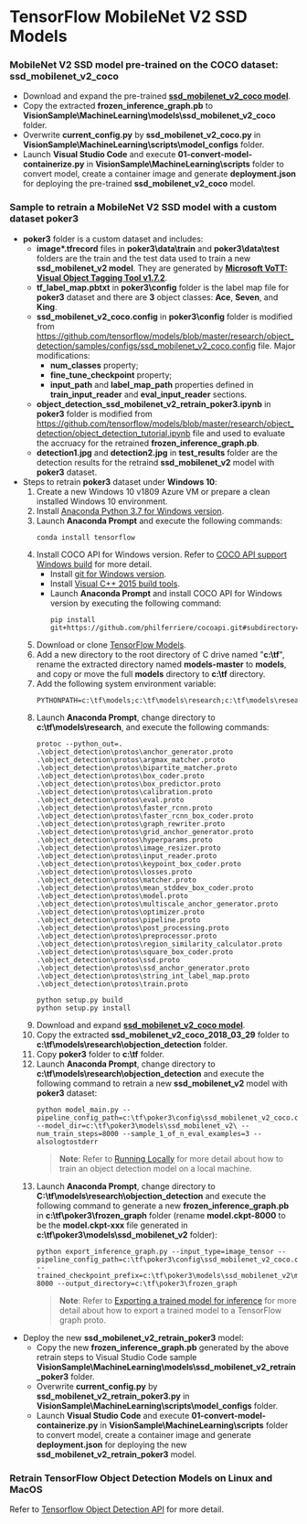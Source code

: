 # TensorFlow MobileNet V2 SSD Models

### MobileNet V2 SSD model pre-trained on the COCO dataset: ssd_mobilenet_v2_coco
  - Download and expand the pre-trained [**ssd_mobilenet_v2_coco model**](http://download.tensorflow.org/models/object_detection/ssd_mobilenet_v2_coco_2018_03_29.tar.gz).
  - Copy the extracted **frozen_inference_graph.pb** to **VisionSample\MachineLearning\models\ssd_mobilenet_v2_coco** folder.
  - Overwrite **current_config.py** by **ssd_mobilenet_v2_coco.py** in **VisionSample\MachineLearning\scripts\model_configs** folder.
  - Launch **Visual Studio Code** and execute **01-convert-model-containerize.py** in **VisionSample\MachineLearning\scripts** folder to convert model, create a container image and generate **deployment.json** for deploying the pre-trained **ssd_mobilenet_v2_coco** model.

### Sample to retrain a MobileNet V2 SSD model with a custom dataset poker3
  - **poker3** folder is a custom dataset and includes:
    - **image\*.tfrecord** files in **poker3\data\train** and **poker3\data\test** folders are the train and the test data used to train a new **ssd_mobilenet_v2 model**. They are generated by [**Microsoft VoTT: Visual Object Tagging Tool v1.7.2**](https://github.com/Microsoft/VoTT).
    - **tf_label_map.pbtxt** in **poker3\config** folder is the label map file for **poker3** dataset and there are **3** object classes: **Ace**, **Seven**, and **King**.
    - **ssd_mobilenet_v2_coco.config** in **poker3\config** folder is modified from https://github.com/tensorflow/models/blob/master/research/object_detection/samples/configs/ssd_mobilenet_v2_coco.config file.  Major modifications:
      - **num_classes** property;
      - **fine_tune_checkpoint** property;
      - **input_path** and **label_map_path** properties defined in **train_input_reader** and **eval_input_reader** sections. 
    - **object_detection_ssd_mobilenet_v2_retrain_poker3.ipynb** in **poker3** folder is modified from https://github.com/tensorflow/models/blob/master/research/object_detection/object_detection_tutorial.ipynb file and used to evaluate the accruacy for the retrained **frozen_inference_graph.pb**.
    - **detection1.jpg** and **detection2.jpg** in **test_results** folder are the detection results for the retraind **ssd_mobilenet_v2** model with **poker3** dataset.
  - Steps to retrain **poker3** dataset under **Windows 10**:
    1. Create a new Windows 10 v1809 Azure VM or prepare a clean installed Windows 10 environment.
    1. Install [Anaconda Python 3.7 for Windows version](https://www.anaconda.com/distribution/).
    1. Launch **Anaconda Prompt** and execute the following commands:
        ```<language>
        conda install tensorflow
        ```
    1. Install COCO API for Windows version.  Refer to [COCO API support Windows build](https://github.com/philferriere/cocoapi) for more detail.
        * Install [git for Windows version](https://git-scm.com/download/win).
        * Install [Visual C++ 2015 build tools](https://go.microsoft.com/fwlink/?LinkId=691126).
        * Launch **Anaconda Prompt** and install COCO API for Windows version by executing the following command:
          ```<language>
          pip install git+https://github.com/philferriere/cocoapi.git#subdirectory=PythonAPI
          ```
    1. Download or clone [TensorFlow Models](https://github.com/tensorflow/models/).
    1. Add a new directory to the root directory of C drive named "**c:\tf**", rename the extracted directory named **models-master** to **models**, and copy or move the full **models** directory to **c:\tf** directory.
    1. Add the following system environment variable:
        ```<language>
        PYTHONPATH=c:\tf\models;c:\tf\models\research;c:\tf\models\research\slim
        ```
    1. Launch **Anaconda Prompt**, change directory to **c:\tf\models\research**, and execute the following commands:
        ```<language>
        protoc --python_out=. .\object_detection\protos\anchor_generator.proto .\object_detection\protos\argmax_matcher.proto .\object_detection\protos\bipartite_matcher.proto .\object_detection\protos\box_coder.proto .\object_detection\protos\box_predictor.proto .\object_detection\protos\calibration.proto .\object_detection\protos\eval.proto .\object_detection\protos\faster_rcnn.proto .\object_detection\protos\faster_rcnn_box_coder.proto .\object_detection\protos\graph_rewriter.proto .\object_detection\protos\grid_anchor_generator.proto .\object_detection\protos\hyperparams.proto .\object_detection\protos\image_resizer.proto .\object_detection\protos\input_reader.proto  .\object_detection\protos\keypoint_box_coder.proto .\object_detection\protos\losses.proto .\object_detection\protos\matcher.proto .\object_detection\protos\mean_stddev_box_coder.proto .\object_detection\protos\model.proto .\object_detection\protos\multiscale_anchor_generator.proto .\object_detection\protos\optimizer.proto .\object_detection\protos\pipeline.proto .\object_detection\protos\post_processing.proto .\object_detection\protos\preprocessor.proto .\object_detection\protos\region_similarity_calculator.proto .\object_detection\protos\square_box_coder.proto .\object_detection\protos\ssd.proto .\object_detection\protos\ssd_anchor_generator.proto .\object_detection\protos\string_int_label_map.proto .\object_detection\protos\train.proto
        ```
        ```<language>
        python setup.py build
        python setup.py install
        ```
    1. Download and expand [**ssd_mobilenet_v2_coco model**](http://download.tensorflow.org/models/object_detection/ssd_mobilenet_v2_coco_2018_03_29.tar.gz).
    1. Copy the extracted **ssd_mobilenet_v2_coco_2018_03_29** folder to **c:\tf\models\research\objection_detection** folder.
    1. Copy **poker3** folder to **c:\tf** folder.
    1. Launch **Anaconda Prompt**, change directory to **c:\tf\models\research\objection_detection** and execute the following command to retrain a new **ssd_mobilenet_v2** model with **poker3** dataset:
        ```<language>
        python model_main.py --pipeline_config_path=c:\tf\poker3\config\ssd_mobilenet_v2_coco.config --model_dir=c:\tf\poker3\models\ssd_mobilenet_v2\ --num_train_steps=8000 --sample_1_of_n_eval_examples=3 --alsologtostderr
        ```
       >**Note**: Refer to [Running Locally](https://github.com/tensorflow/models/blob/master/research/object_detection/g3doc/running_locally.md) for more detail about how to train an object detection model on a local machine.
    1. Launch **Anaconda Prompt**, change directory to **C:\tf\models\research\objection_detection** and execute the following command to generate a new **frozen_inference_graph.pb** in **c:\tf\poker3\frozen_graph** folder (rename **model.ckpt-8000** to be the **model.ckpt-xxx** file generated in **c:\tf\poker3\models\ssd_mobilenet_v2** folder):
        ```<language>
        python export_inference_graph.py --input_type=image_tensor --pipeline_config_path=c:\tf\poker3\config\ssd_mobilenet_v2_coco.config --trained_checkpoint_prefix=c:\tf\poker3\models\ssd_mobilenet_v2\model.ckpt-8000 --output_directory=c:\tf\poker3\frozen_graph
        ```
       >**Note**: Refer to [Exporting a trained model for inference](https://github.com/tensorflow/models/blob/master/research/object_detection/g3doc/exporting_models.md) for more detail about how to export a trained model to a TensorFlow graph proto.
  - Deploy the new **ssd_mobilenet_v2_retrain_poker3** model:
    - Copy the new **frozen_inference_graph.pb** generated by the above retrain steps to Visual Studio Code sample **VisionSample\MachineLearning\models\ssd_mobilenet_v2_retrain_poker3** folder.
    - Overwrite **current_config.py** by **ssd_mobilenet_v2_retrain_poker3.py** in **VisionSample\MachineLearning\scripts\model_configs** folder.
    - Launch **Visual Studio Code** and execute **01-convert-model-containerize.py** in **VisionSample\MachineLearning\scripts** folder to convert model, create a container image and generate **deployment.json** for deploying the new **ssd_mobilenet_v2_retrain_poker3** model.


### Retrain TensorFlow Object Detection Models on Linux and MacOS

Refer to [Tensorflow Object Detection API](https://github.com/tensorflow/models/blob/master/research/object_detection/README.md) for more detail.
    
